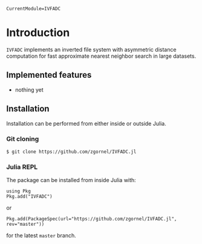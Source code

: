 ```@meta
CurrentModule=IVFADC
```

# Introduction

`IVFADC` implements an inverted file system with asymmetric distance computation for fast approximate nearest neighbor search in large datasets.

## Implemented features
 - nothing yet

## Installation

Installation can be performed from either inside or outside Julia.

### Git cloning
```
$ git clone https://github.com/zgornel/IVFADC.jl
```

### Julia REPL
The package can be installed from inside Julia with:
```
using Pkg
Pkg.add("IVFADC")
```
or
```
Pkg.add(PackageSpec(url="https://github.com/zgornel/IVFADC.jl", rev="master"))
```
for the latest `master` branch.
